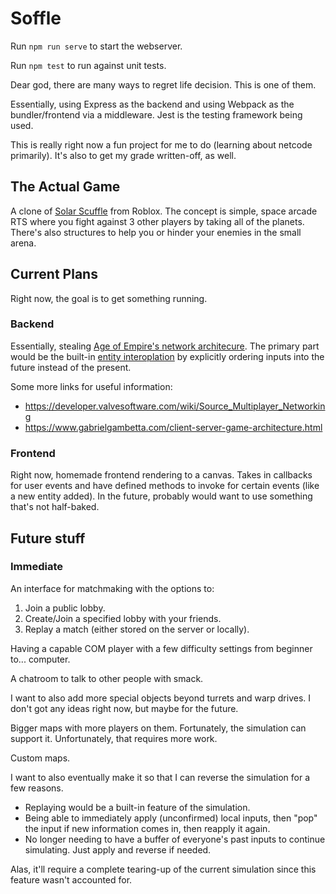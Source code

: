 # Soffle

Run `npm run serve` to start the webserver.

Run `npm test` to run against unit tests.

Dear god, there are many ways to regret life decision. This is one of them.

Essentially, using Express as the backend and using Webpack as the bundler/frontend via a middleware. Jest is the testing framework being used.

This is really right now a fun project for me to do (learning about netcode primarily). It's also to get my grade written-off, as well.

## The Actual Game

A clone of [Solar Scuffle](https://www.roblox.com/games/178495382) from Roblox. The concept is simple, space arcade RTS where you fight against 3 other players by taking all of the planets. There's also structures to help you or hinder your enemies in the small arena.

## Current Plans

Right now, the goal is to get something running. 

### Backend

Essentially, stealing [Age of Empire's network architecure](https://zoo.cs.yale.edu/classes/cs538/readings/papers/terrano_1500arch.pdf). The primary part would be the built-in [entity interoplation](https://ruoyusun.com/2019/09/21/game-networking-5.html) by explicitly ordering inputs into the future instead of the present.

Some more links for useful information:
- https://developer.valvesoftware.com/wiki/Source_Multiplayer_Networking
- https://www.gabrielgambetta.com/client-server-game-architecture.html

### Frontend

Right now, homemade frontend rendering to a canvas. Takes in callbacks for user events and have defined methods to invoke for certain events (like a new entity added). In the future, probably would want to use something that's not half-baked.

## Future stuff

### Immediate

An interface for matchmaking with the options to:

1. Join a public lobby.
2. Create/Join a specified lobby with your friends.
3. Replay a match (either stored on the server or locally). 

Having a capable COM player with a few difficulty settings from beginner to... computer.

A chatroom to talk to other people with smack.

I want to also add more special objects beyond turrets and warp drives. I don't got any ideas right now, but maybe for the future.

Bigger maps with more players on them. Fortunately, the simulation can support it. Unfortunately, that requires more work.

Custom maps.

I want to also eventually make it so that I can reverse the simulation for a few reasons.

- Replaying would be a built-in feature of the simulation.
- Being able to immediately apply (unconfirmed) local inputs, then "pop" the input if new information comes in, then reapply it again.
- No longer needing to have a buffer of everyone's past inputs to continue simulating. Just apply and reverse if needed.

Alas, it'll require a complete tearing-up of the current simulation since this feature wasn't accounted for.
